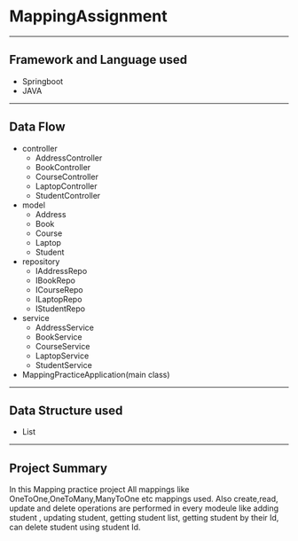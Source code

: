 # MappingAssignment
-------
## Framework and Language used
  + Springboot
  + JAVA
-------
## Data Flow
  + controller
      - AddressController
      - BookController
      - CourseController
      - LaptopController
      - StudentController
  + model
      - Address
      - Book
      - Course
      - Laptop
      - Student
  + repository
      - IAddressRepo
      - IBookRepo
      - ICourseRepo
      - ILaptopRepo
      - IStudentRepo
  + service
      - AddressService
      - BookService
      - CourseService
      - LaptopService
      - StudentService
  + MappingPracticeApplication(main class)

-------
## Data Structure used
  + List
--------
## Project Summary 
  In this Mapping practice project All mappings like OneToOne,OneToMany,ManyToOne etc mappings used. 
  Also create,read, update and delete operations are performed in every modeule like adding student , updating student,
  getting student list, getting student by their Id, can delete student using student Id.

